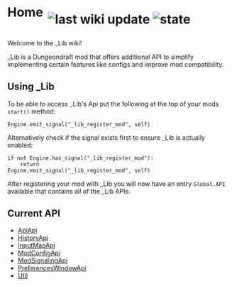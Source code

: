 <h1 style="margin-bottom: -60px">
Home
</h1>

<h1 align="center">

<img align="center" src="https://img.shields.io/github/last-commit/creepycre/_Lib/docs?label=last%20wiki%20update" alt="last wiki update"></img>
<img align="center" src="https://img.shields.io/github/deployments/creepycre/_Lib/github-pages" alt="state"></img>

</h1>

Welcome to the _Lib wiki!

_Lib is a Dungeondraft mod that offers additional API to simplify implementing certain features like configs and improve mod compatibility.

## Using _Lib

To be able to access _Lib's Api put the following at the top of your mods `start()` method:
```gdscript
Engine.emit_signal("_lib_register_mod", self)
```
Alternatively check if the signal exists first to ensure _Lib is actually enabled:
```gdscript
if not Engine.has_signal("_lib_register_mod"):
    return
Engine.emit_signal("_lib_register_mod", self)
```

After registering your mod with _Lib you will now have an entry `Global.API` available that contains all of the _Lib APIs.

## Current API
- [ApiApi](./ApiApi)
- [HistoryApi](./HistoryApi)
- [InputMapApi](./InputMapApi)
- [ModConfigApi](./ModConfigApi)
- [ModSignalingApi](./ModSignalingApi)
- [PreferencesWindowApi](./PreferencesWindowApi)
- [Util](./Util)